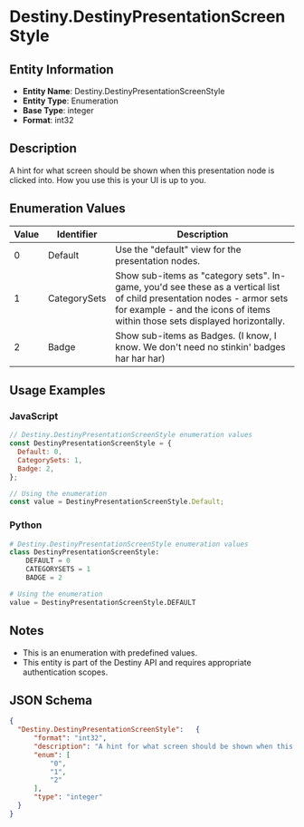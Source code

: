 # Destiny.DestinyPresentationScreenStyle

## Entity Information
- **Entity Name**: Destiny.DestinyPresentationScreenStyle
- **Entity Type**: Enumeration
- **Base Type**: integer
- **Format**: int32

## Description
A hint for what screen should be shown when this presentation node is clicked into. How you use this is your UI is up to you.

## Enumeration Values

| Value | Identifier | Description |
|-------|------------|-------------|
| 0 | Default | Use the "default" view for the presentation nodes. |
| 1 | CategorySets | Show sub-items as "category sets". In-game, you'd see these as a vertical list of child presentation nodes - armor sets for example - and the icons of items within those sets displayed horizontally. |
| 2 | Badge | Show sub-items as Badges. (I know, I know. We don't need no stinkin' badges har har har) |

## Usage Examples

### JavaScript
```javascript
// Destiny.DestinyPresentationScreenStyle enumeration values
const DestinyPresentationScreenStyle = {
  Default: 0,
  CategorySets: 1,
  Badge: 2,
};

// Using the enumeration
const value = DestinyPresentationScreenStyle.Default;
```

### Python
```python
# Destiny.DestinyPresentationScreenStyle enumeration values
class DestinyPresentationScreenStyle:
    DEFAULT = 0
    CATEGORYSETS = 1
    BADGE = 2

# Using the enumeration
value = DestinyPresentationScreenStyle.DEFAULT
```

## Notes
- This is an enumeration with predefined values.
- This entity is part of the Destiny API and requires appropriate authentication scopes.

## JSON Schema
```json
{
  "Destiny.DestinyPresentationScreenStyle":   {
      "format": "int32",
      "description": "A hint for what screen should be shown when this presentation node is clicked into. How you use this is your UI is up to you.",
      "enum": [
          "0",
          "1",
          "2"
      ],
      "type": "integer"
  }
}
```
